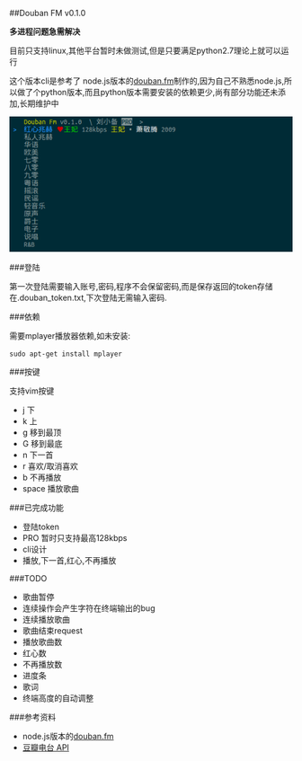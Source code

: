 ##Douban FM v0.1.0

**多进程问题急需解决**

目前只支持linux,其他平台暂时未做测试,但是只要满足python2.7理论上就可以运行

这个版本cli是参考了 node.js版本的[douban.fm](https://github.com/turingou/douban.fm)制作的,因为自己不熟悉node.js,所以做了个python版本,而且python版本需要安装的依赖更少,尚有部分功能还未添加,长期维护中


![](img/1.png)

###登陆

第一次登陆需要输入账号,密码,程序不会保留密码,而是保存返回的token存储在.douban_token.txt,下次登陆无需输入密码.

###依赖

需要mplayer播放器依赖,如未安装:

    sudo apt-get install mplayer

###按键

支持vim按键

* j 下
* k 上
* g 移到最顶
* G 移到最底
* n 下一首
* r 喜欢/取消喜欢
* b 不再播放
* space 播放歌曲

###已完成功能

* 登陆token
* PRO 暂时只支持最高128kbps
* cli设计
* 播放,下一首,红心,不再播放

###TODO

* 歌曲暂停
* 连续操作会产生字符在终端输出的bug
* 连续播放歌曲
* 歌曲结束request
* 播放歌曲数
* 红心数
* 不再播放数
* 进度条
* 歌词
* 终端高度的自动调整

###参考资料

* node.js版本的[douban.fm](https://github.com/turingou/douban.fm)
* [豆瓣电台 API](https://github.com/zonyitoo/doubanfm-qt/wiki/%E8%B1%86%E7%93%A3FM-API)
